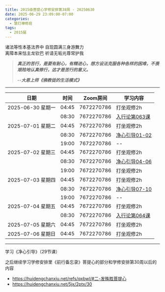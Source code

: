 ```yaml
---
title: 2015级菩提心学修安排第38周 - 20250630
date: 2025-06-29 23:09:00-07:00
categories:
  - 慧灯禅修班
tags:
  - 2015届
---
```

诸法等性本基法界中 自现圆满三身游舞力  
离障本来怙主龙钦巴 祈请无垢光尊常护我


> *__真正的苦行，是要有耐心，有精进心，想方设法克服各种各样的困难，不畏艰险地认真修行，这才是苦行的意义。__*
>
> --***大恩上师《佛教徒的生活模式》***

---

|日期 |时间|Zoom房间|学习内容|
|--|--|--|--|
| 2025-06-30 星期一|04:45|7672270786|打坐观修2h|
| |08:30|7672270786| [入行论第063课](https://huidengchanxiu.net/refs/rxl/05#第六十三节课)  |
| 2025-07-01 星期二 |04:45|7672270786|打坐观修2h|
|   |08:30|7672270786| [净心引导01-02](https://box.hdcxb.net/%E7%A6%85%E4%BF%AE%E7%8F%AD/xmfw/04%E7%94%98%E9%9C%B2%E7%B3%BB%E5%88%97/14%20%E5%87%80%E5%BF%83%E5%BC%95%E5%AF%BC%E8%AE%B2%E8%AE%B0) |
|   |19:00|7672270786| -- |
| 2025-07-02 星期三  |04:45|7672270786|打坐观修2h|
|   |08:30|7672270786| [净心引导04-06](https://box.hdcxb.net/%E7%A6%85%E4%BF%AE%E7%8F%AD/xmfw/04%E7%94%98%E9%9C%B2%E7%B3%BB%E5%88%97/14%20%E5%87%80%E5%BF%83%E5%BC%95%E5%AF%BC%E8%AE%B2%E8%AE%B0) |
|   |19:00|7672270786| 打坐观修2h |
| 2025-07-03 星期四|04:45|7672270786|打坐观修2h|
|   |08:30|7672270786| [净心引导07-10](https://box.hdcxb.net/%E7%A6%85%E4%BF%AE%E7%8F%AD/xmfw/04%E7%94%98%E9%9C%B2%E7%B3%BB%E5%88%97/14%20%E5%87%80%E5%BF%83%E5%BC%95%E5%AF%BC%E8%AE%B2%E8%AE%B0) |
|   |19:00|7672270786|--|
| 2025-07-04 星期五|04:45|7672270786|打坐观修2h|
| |08:30|7672270786|[入行论第064课](https://huidengchanxiu.net/refs/rxl/05#第六十四节课) |
| 2025-07-05 星期六|04:45|7672270786| 打坐观修2h |
| 2025-07-06 星期日|04:45|7672270786| 打坐观修2h |

---

学习《净心引导》（29节课）

之后继续学习学修安排里《前行备忘录》菩提心的部分和学修安排第30周以后的内容

- <https://huidengchanxiu.net/refs/qxbwl/#二-发殊胜菩提心>
- <https://huidengchanxiu.net/5jx/2ptx/30>


